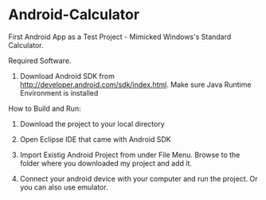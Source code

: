 Android-Calculator
==================

First Android App as a Test Project - Mimicked Windows's Standard Calculator.

Required Software. 

1) Download Android SDK from http://developer.android.com/sdk/index.html. Make sure Java Runtime Environment is installed

How to Build and Run:

1) Download the project to your local directory

2) Open Eclipse IDE that came with Android SDK

3) Import Existig Android Project from under File Menu. Browse to the folder where you downloaded my project and add it. 

4) Connect your android device with your computer and run the project. Or you can also use emulator.

